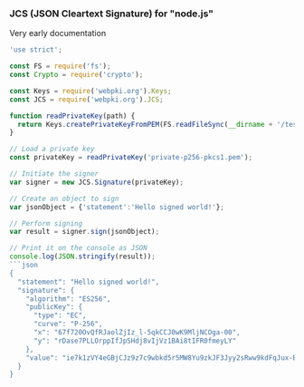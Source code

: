 ### JCS (JSON Cleartext Signature) for "node.js"

Very early documentation

```JavaScript
'use strict';

const FS = require('fs');
const Crypto = require('crypto');

const Keys = require('webpki.org').Keys;
const JCS = require('webpki.org').JCS;

function readPrivateKey(path) {
  return Keys.createPrivateKeyFromPEM(FS.readFileSync(__dirname + '/test/' + path));
}

// Load a private key
const privateKey = readPrivateKey('private-p256-pkcs1.pem');

// Initiate the signer
var signer = new JCS.Signature(privateKey);

// Create an object to sign
var jsonObject = {'statement':'Hello signed world!'};

// Perform signing
var result = signer.sign(jsonObject);

// Print it on the console as JSON
console.log(JSON.stringify(result));
```json
{
  "statement": "Hello signed world!",
  "signature": {
    "algorithm": "ES256",
    "publicKey": {
      "type": "EC",
      "curve": "P-256",
      "x": "67f720OvQfRJaolZjIz_l-5qkCCJ0wK9MljNCOga-00",
      "y": "rDase7PLLOrppIfJpSHdj8vIjVz1BAi8tIFR0fmeyLY"
    },
    "value": "ie7k1zVY4eGBjCJz9z7c9wbkd5r5MW8Yu9zkJF3Jyy2sRww9kdFqJux-BiK02FCnBTn43Pz4NQMdlScIP9NhVA"
  }
}
```
